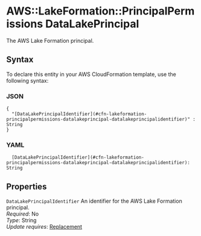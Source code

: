 # AWS::LakeFormation::PrincipalPermissions DataLakePrincipal<a name="aws-properties-lakeformation-principalpermissions-datalakeprincipal"></a>

The AWS Lake Formation principal\.

## Syntax<a name="aws-properties-lakeformation-principalpermissions-datalakeprincipal-syntax"></a>

To declare this entity in your AWS CloudFormation template, use the following syntax:

### JSON<a name="aws-properties-lakeformation-principalpermissions-datalakeprincipal-syntax.json"></a>

```
{
  "[DataLakePrincipalIdentifier](#cfn-lakeformation-principalpermissions-datalakeprincipal-datalakeprincipalidentifier)" : String
}
```

### YAML<a name="aws-properties-lakeformation-principalpermissions-datalakeprincipal-syntax.yaml"></a>

```
  [DataLakePrincipalIdentifier](#cfn-lakeformation-principalpermissions-datalakeprincipal-datalakeprincipalidentifier): String
```

## Properties<a name="aws-properties-lakeformation-principalpermissions-datalakeprincipal-properties"></a>

`DataLakePrincipalIdentifier` <a name="cfn-lakeformation-principalpermissions-datalakeprincipal-datalakeprincipalidentifier"></a>
An identifier for the AWS Lake Formation principal\.  
_Required_: No  
_Type_: String  
_Update requires_: [Replacement](https://docs.aws.amazon.com/AWSCloudFormation/latest/UserGuide/using-cfn-updating-stacks-update-behaviors.html#update-replacement)
